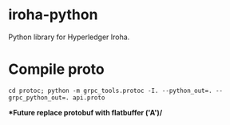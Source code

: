# iroha-python
Python library for Hyperledger Iroha.

# Compile proto
```
cd protoc; python -m grpc_tools.protoc -I. --python_out=. --grpc_python_out=. api.proto           
```
  
**\*Future replace protobuf with flatbuffer \('A')/**

